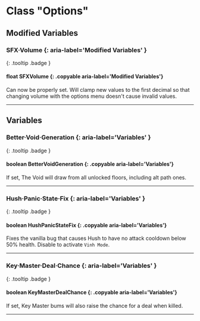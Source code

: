 # Class "Options"

## Modified Variables
### SFX·Volume {: aria-label='Modified Variables' }
[ ](#){: .tooltip .badge }
#### float SFXVolume {: .copyable aria-label='Modified Variables'}
Can now be properly set. Will clamp new values to the first decimal so that changing volume with the options menu doesn't cause invalid values.
___
## Variables
### Better·Void·Generation {: aria-label='Variables' }
[ ](#){: .tooltip .badge }
#### boolean BetterVoidGeneration {: .copyable aria-label='Variables'}
If set, The Void will draw from all unlocked floors, including alt path ones.

___
### Hush·Panic·State·Fix {: aria-label='Variables' }
[ ](#){: .tooltip .badge }
#### boolean HushPanicStateFix {: .copyable aria-label='Variables'}
Fixes the vanilla bug that causes Hush to have no attack cooldown below 50% health. Disable to activate `Vinh Mode`.

___
### Key·Master·Deal·Chance {: aria-label='Variables' }
[ ](#){: .tooltip .badge }
#### boolean KeyMasterDealChance {: .copyable aria-label='Variables'}
If set, Key Master bums will also raise the chance for a deal when killed.

___